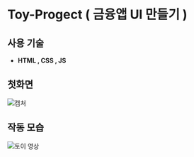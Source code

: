 # Toy-Progect ( 금융앱  UI 만들기 )

## 사용 기술 
- **HTML , CSS , JS**

## 첫화면 
![캡처](https://user-images.githubusercontent.com/77339018/181029339-b9cfba97-39b5-4581-88f4-9ebecbf360cd.PNG)

## 작동 모습 
![토이 영상](https://user-images.githubusercontent.com/77339018/181029394-a22b4b38-9010-438b-8dfc-4b3d28f83bee.gif)
